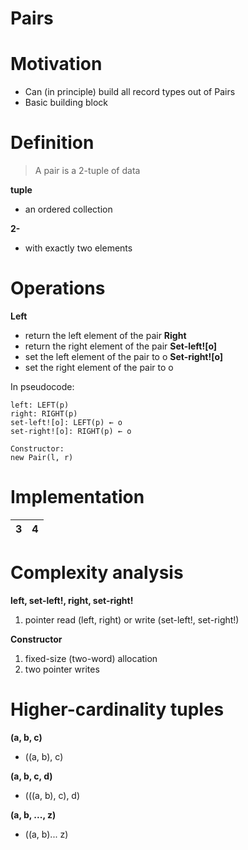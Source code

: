 # Pairs

# Motivation
- Can (in principle) build all record types out of Pairs
- Basic building block

# Definition
> A pair is a 2-tuple of data

**tuple**
- an ordered collection

**2-**
- with exactly two elements

# Operations
**Left**
- return the left element of the pair
**Right**
- return the right element of the pair
**Set-left![o]**
- set the left element of the pair to o
**Set-right![o]**
- set the right element of the pair to o

In pseudocode:
```
left: LEFT(p)
right: RIGHT(p)
set-left![o]: LEFT(p) ← o
set-right![o]: RIGHT(p) ← o

Constructor:
new Pair(l, r)
```

# Implementation
| 3 | 4 |
|---|---|

# Complexity analysis
**left, set-left!, right, set-right!**
1. pointer read (left, right) or write (set-left!, set-right!)


**Constructor**
1. fixed-size (two-word) allocation
2. two pointer writes

# Higher-cardinality tuples
**(a, b, c)**
- ((a, b), c)

**(a, b, c, d)**
- (((a, b), c), d)

**(a, b, ..., z)**
- ((a, b)... z)
